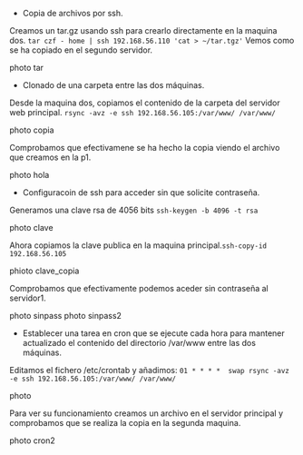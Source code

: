 
- Copia de archivos por ssh.

Creamos un tar.gz usando ssh para crearlo directamente en la maquina dos.
`tar czf - home | ssh 192.168.56.110 'cat > ~/tar.tgz'`
Vemos como se ha copiado en el segundo servidor.

photo tar

- Clonado de una carpeta entre las dos máquinas.

Desde la maquina dos, copiamos el contenido de la carpeta del servidor web principal.
 `rsync -avz -e ssh 192.168.56.105:/var/www/ /var/www/`

 photo copia

Comprobamos que efectivamene se ha hecho la copia viendo el archivo que creamos en la p1.

photo hola


- Configuracoin de ssh para acceder sin que solicite contraseña.

Generamos una clave rsa de 4056 bits `ssh-keygen -b 4096 -t rsa`

photo clave

Ahora copiamos la clave publica en la maquina principal.`ssh-copy-id 192.168.56.105`

phioto clave_copia

Comprobamos que efectivamente podemos aceder sin contraseña al servidor1.

photo sinpass
photo sinpass2

- Establecer una tarea en cron que se ejecute cada hora para mantener actualizado el contenido del directorio /var/www entre las dos máquinas.

Editamos el fichero /etc/crontab y añadimos:
`01 * * * *  swap rsync -avz -e ssh 192.168.56.105:/var/www/ /var/www/`

photo

Para ver su funcionamiento creamos un archivo en el servidor principal y comprobamos que se realiza la copia en la segunda maquina.

photo cron2

